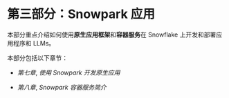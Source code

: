 # 第三部分：Snowpark 应用

本部分重点介绍如何使用**原生应用框架**和**容器服务**在 Snowflake 上开发和部署应用程序和 LLMs。

本部分包括以下章节：

+   *第七章*, *使用 Snowpark 开发原生应用*

+   *第八章*, *Snowpark 容器服务简介*
